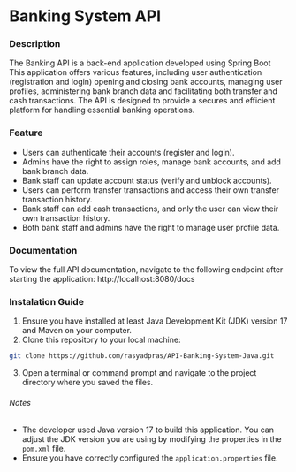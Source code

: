# Banking System API

### Description

The Banking API is a back-end application developed using Spring Boot
This application offers various features, including user authentication (registration and login)
opening and closing bank accounts, managing user profiles, administering bank branch data
and facilitating both transfer and cash transactions. The API is designed to provide a secures
and efficient platform for handling essential banking operations.

### Feature

- Users can authenticate their accounts (register and login).
- Admins have the right to assign roles, manage bank accounts, and add bank branch data.
- Bank staff can update account status (verify and unblock accounts).
- Users can perform transfer transactions and access their own transfer transaction history.
- Bank staff can add cash transactions, and only the user can view their own transaction history.
- Both bank staff and admins have the right to manage user profile data.

### Documentation

To view the full API documentation, navigate to the following endpoint after starting the 
application: http://localhost:8080/docs


### Instalation Guide

1. Ensure you have installed at least Java Development Kit (JDK) version 17 and Maven on your computer.
2. Clone this repository to your local machine:
``` bash
git clone https://github.com/rasyadpras/API-Banking-System-Java.git
```
3. Open a terminal or command prompt and navigate to the project directory where you saved the files.

###### Notes

- The developer used Java version 17 to build this application.
  You can adjust the JDK version you are using by modifying the properties in the `pom.xml` file.
- Ensure you have correctly configured the `application.properties` file.
